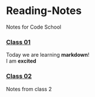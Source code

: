 # Reading-Notes
Notes for Code School

### [Class 01](/Reading-Notes/Class01)

<p>Today we are learning <strong>markdown</strong>!<br>
  I am <strong>excited</strong>

### [Class 02](/Reading-Notes/Class02)

Notes from class 2

